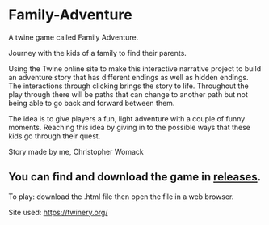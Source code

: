 # Family-Adventure
A twine game called Family Adventure.

Journey with the kids of a family to find their parents.

Using the Twine online site to make this interactive narrative project to build an adventure story that has different endings as well as hidden endings.
The interactions through clicking brings the story to life.
Throughout the play through there will be paths that can change to another path but not being able to go back and forward between them.

The idea is to give players a fun, light adventure with a couple of funny moments. Reaching this idea by giving in to the possible ways that these kids go through their quest.

Story made by me, Christopher Womack

## You can find and download the game in [releases](https://github.com/TheConcu/Family-Adventure/releases/tag/v1.0).

To play: download the .html file then open the file in a web browser.


Site used: https://twinery.org/
